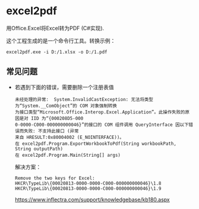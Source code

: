 # excel2pdf
用Office.Excel将Excel转为PDF (C#实现).

这个工程生成的是一个命令行工具。转换示例：
```
excel2pdf.exe -i D:/1.xlsx -o D:/1.pdf
```

## 常见问题

- 若遇到下面的错误，需要删除一个注册表值
    ```
    未经处理的异常:  System.InvalidCastException: 无法将类型为“System.__ComObject”的 COM 对象强制转换
    为接口类型“Microsoft.Office.Interop.Excel.Application”。此操作失败的原因是对 IID 为“{000208D5-000
    0-0000-C000-000000000046}”的接口的 COM 组件调用 QueryInterface 因以下错误而失败: 不支持此接口 (异常
    来自 HRESULT:0x80004002 (E_NOINTERFACE))。
    在 excel2pdf.Program.ExportWorkbookToPdf(String workbookPath, String outputPath)
    在 excel2pdf.Program.Main(String[] args)
    ```
    解决方案：
    ```
    Remove the two keys for Excel:
    HKCR\TypeLib\{00020813-0000-0000-C000-000000000046}\1.8
    HKCR\TypeLib\{00020813-0000-0000-C000-000000000046}\1.9
    ```
    https://www.inflectra.com/support/knowledgebase/kb180.aspx
